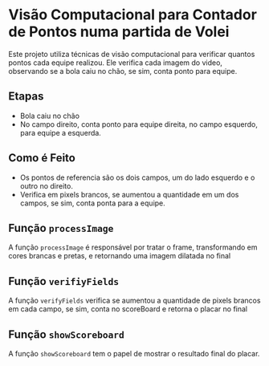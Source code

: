 # Visão Computacional para Contador de Pontos numa partida de Volei

Este projeto utiliza técnicas de visão computacional para verificar quantos pontos cada equipe realizou. Ele verifica cada imagem do video, observando se a bola caiu no chão, se sim, conta ponto para equipe.

## Etapas
- Bola caiu no chão
- No campo direito, conta ponto para equipe direita, no campo esquerdo, para equipe a esquerda.


## Como é Feito
- Os pontos de referencia são os dois campos, um do lado esquerdo e o outro no direito. 
- Verifica em pixels brancos, se aumentou a quantidade em um dos campos, se sim, conta ponta para a equipe.


## Função `processImage`

A função `processImage` é responsável por tratar o frame, transformando em cores brancas e pretas, e retornando uma imagem dilatada no final


## Função `verifiyFields`

A função `verifyFields` verifica se aumentou a quantidade de pixels brancos em cada campo, se sim, conta no scoreBoard e retorna o placar no final


## Função `showScoreboard`

A função `showScoreboard` tem o papel de mostrar o resultado final do placar.
